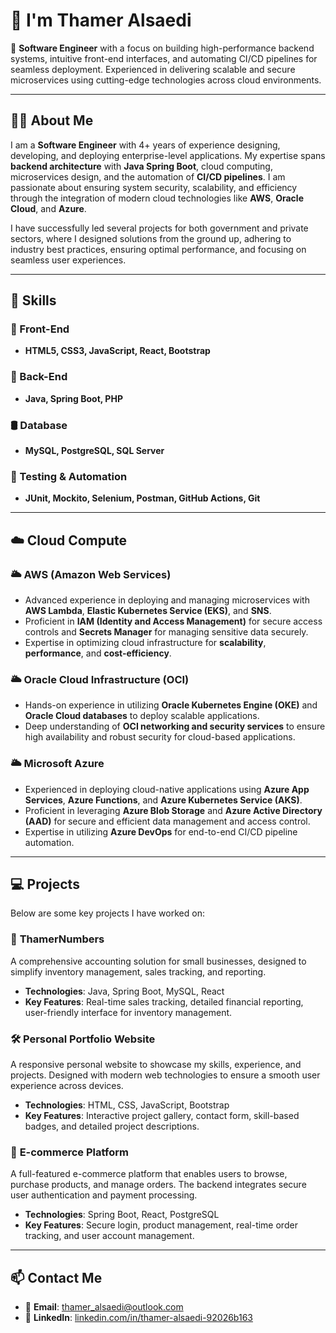 # 👋 I'm Thamer Alsaedi

🎯 **Software Engineer** with a focus on building high-performance backend systems, intuitive front-end interfaces, and automating CI/CD pipelines for seamless deployment. Experienced in delivering scalable and secure microservices using cutting-edge technologies across cloud environments.

---

## 🧑‍💻 About Me  
I am a **Software Engineer** with 4+ years of experience designing, developing, and deploying enterprise-level applications. My expertise spans **backend architecture** with **Java Spring Boot**, cloud computing, microservices design, and the automation of **CI/CD pipelines**. I am passionate about ensuring system security, scalability, and efficiency through the integration of modern cloud technologies like **AWS**, **Oracle Cloud**, and **Azure**.

I have successfully led several projects for both government and private sectors, where I designed solutions from the ground up, adhering to industry best practices, ensuring optimal performance, and focusing on seamless user experiences.

---

## 🧠 Skills

### 🎨 Front-End  
- **HTML5, CSS3, JavaScript, React, Bootstrap**

### 🔧 Back-End  
- **Java, Spring Boot, PHP**

### 🛢️ Database  
- **MySQL, PostgreSQL, SQL Server**

### 🧪 Testing & Automation  
- **JUnit, Mockito, Selenium, Postman, GitHub Actions, Git**

---

## ☁️ Cloud Compute

### 🌥️ **AWS (Amazon Web Services)**  
- Advanced experience in deploying and managing microservices with **AWS Lambda**, **Elastic Kubernetes Service (EKS)**, and **SNS**.
- Proficient in **IAM (Identity and Access Management)** for secure access controls and **Secrets Manager** for managing sensitive data securely.
- Expertise in optimizing cloud infrastructure for **scalability**, **performance**, and **cost-efficiency**.

### 🌥️ **Oracle Cloud Infrastructure (OCI)**  
- Hands-on experience in utilizing **Oracle Kubernetes Engine (OKE)** and **Oracle Cloud databases** to deploy scalable applications.
- Deep understanding of **OCI networking and security services** to ensure high availability and robust security for cloud-based applications.

### 🌥️ **Microsoft Azure**  
- Experienced in deploying cloud-native applications using **Azure App Services**, **Azure Functions**, and **Azure Kubernetes Service (AKS)**.
- Proficient in leveraging **Azure Blob Storage** and **Azure Active Directory (AAD)** for secure and efficient data management and access control.
- Expertise in utilizing **Azure DevOps** for end-to-end CI/CD pipeline automation.

---

## 💻 Projects  
Below are some key projects I have worked on:

### 📱 **ThamerNumbers**  
A comprehensive accounting solution for small businesses, designed to simplify inventory management, sales tracking, and reporting.  
- **Technologies**: Java, Spring Boot, MySQL, React  
- **Key Features**: Real-time sales tracking, detailed financial reporting, user-friendly interface for inventory management.

### 🛠️ **Personal Portfolio Website**  
A responsive personal website to showcase my skills, experience, and projects. Designed with modern web technologies to ensure a smooth user experience across devices.  
- **Technologies**: HTML, CSS, JavaScript, Bootstrap  
- **Key Features**: Interactive project gallery, contact form, skill-based badges, and detailed project descriptions.

### 🧪 **E-commerce Platform**  
A full-featured e-commerce platform that enables users to browse, purchase products, and manage orders. The backend integrates secure user authentication and payment processing.  
- **Technologies**: Spring Boot, React, PostgreSQL  
- **Key Features**: Secure login, product management, real-time order tracking, and user account management.

---

## 📫 Contact Me  
- 📧 **Email**: [thamer_alsaedi@outlook.com](mailto:thamer_alsaedi@outlook.com)  
- 💼 **LinkedIn**: [linkedin.com/in/thamer-alsaedi-92026b163](https://www.linkedin.com/in/thamer-alsaedi-92026b163/)
